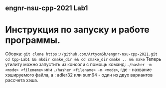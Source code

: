 ## engnr-nsu-cpp-2021 Lab1 
# Инструкция по запуску и работе программы.
Сборка:
`git clone https://github.com/ArtyomSh/engnr-nsu-cpp-2021.git`
`cd Cpp-Lab1 && mkdir cmake_dir && cd cmake_dir`
`cmake .. && make`
Теперь утилиту можно запустить из консоли с помощь команд: `./hasher -m <mode> <filename>` или `./hasher <filename> -m <mode>`, 
где <filename> -  название хэшируемого файла, а <mode> : adler32 или sum64 - один из двух вариантов рассчета хэша.
